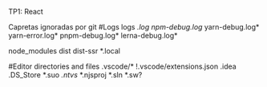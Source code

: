 TP1: React

Capretas ignoradas por git
#Logs
logs
*.log
npm-debug.log*
yarn-debug.log*
yarn-error.log*
pnpm-debug.log*
lerna-debug.log*

node_modules
dist
dist-ssr
*.local

#Editor directories and files
.vscode/*
!.vscode/extensions.json
.idea
.DS_Store
*.suo
*.ntvs*
*.njsproj
*.sln
*.sw?

